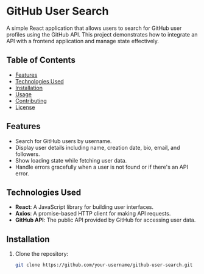 # GitHub User Search

A simple React application that allows users to search for GitHub user profiles using the GitHub API. This project demonstrates how to integrate an API with a frontend application and manage state effectively.

## Table of Contents

- [Features](#features)
- [Technologies Used](#technologies-used)
- [Installation](#installation)
- [Usage](#usage)
- [Contributing](#contributing)
- [License](#license)

## Features

- Search for GitHub users by username.
- Display user details including name, creation date, bio, email, and followers.
- Show loading state while fetching user data.
- Handle errors gracefully when a user is not found or if there's an API error.

## Technologies Used

- **React**: A JavaScript library for building user interfaces.
- **Axios**: A promise-based HTTP client for making API requests.
- **GitHub API**: The public API provided by GitHub for accessing user data.

## Installation

1. Clone the repository:

   ```bash
   git clone https://github.com/your-username/github-user-search.git
